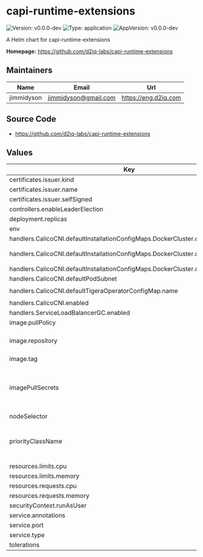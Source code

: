 <!--
 Copyright 2023 D2iQ, Inc. All rights reserved.
 SPDX-License-Identifier: Apache-2.0
 -->

# capi-runtime-extensions

![Version: v0.0.0-dev](https://img.shields.io/badge/Version-v0.0.0--dev-informational?style=flat-square) ![Type: application](https://img.shields.io/badge/Type-application-informational?style=flat-square) ![AppVersion: v0.0.0-dev](https://img.shields.io/badge/AppVersion-v0.0.0--dev-informational?style=flat-square)

A Helm chart for capi-runtime-extensions

**Homepage:** <https://github.com/d2iq-labs/capi-runtime-extensions>

## Maintainers

| Name | Email | Url |
| ---- | ------ | --- |
| jimmidyson | <jimmidyson@gmail.com> | <https://eng.d2iq.com> |

## Source Code

* <https://github.com/d2iq-labs/capi-runtime-extensions>

## Values

| Key | Type | Default | Description |
|-----|------|---------|-------------|
| certificates.issuer.kind | string | `"Issuer"` |  |
| certificates.issuer.name | string | `""` |  |
| certificates.issuer.selfSigned | bool | `true` |  |
| controllers.enableLeaderElection | bool | `false` |  |
| deployment.replicas | int | `1` |  |
| env | object | `{}` |  |
| handlers.CalicoCNI.defaultInstallationConfigMaps.DockerCluster.configMap.content | string | `""` |  |
| handlers.CalicoCNI.defaultInstallationConfigMaps.DockerCluster.configMap.name | string | `"calico-cni-installation-dockercluster"` |  |
| handlers.CalicoCNI.defaultInstallationConfigMaps.DockerCluster.create | bool | `true` |  |
| handlers.CalicoCNI.defaultPodSubnet | string | `"192.168.0.0/16"` |  |
| handlers.CalicoCNI.defaultTigeraOperatorConfigMap.name | string | `"tigera-operator"` |  |
| handlers.CalicoCNI.enabled | bool | `true` |  |
| handlers.ServiceLoadBalancerGC.enabled | bool | `true` |  |
| image.pullPolicy | string | `"IfNotPresent"` |  |
| image.repository | string | `"ghcr.io/d2iq-labs/capi-runtime-extensions"` |  |
| image.tag | string | `""` |  |
| imagePullSecrets | list | `[]` | Optional secrets used for pulling the container image |
| nodeSelector | object | `{}` |  |
| priorityClassName | string | `""` | Optional priority class to be used for the pod. |
| resources.limits.cpu | string | `"100m"` |  |
| resources.limits.memory | string | `"256Mi"` |  |
| resources.requests.cpu | string | `"100m"` |  |
| resources.requests.memory | string | `"128Mi"` |  |
| securityContext.runAsUser | int | `65532` |  |
| service.annotations | object | `{}` |  |
| service.port | int | `443` |  |
| service.type | string | `"ClusterIP"` |  |
| tolerations | list | `[]` |  |
